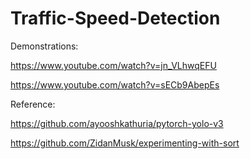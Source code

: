 # Traffic-Speed-Detection

Demonstrations:

https://www.youtube.com/watch?v=jn_VLhwqEFU

https://www.youtube.com/watch?v=sECb9AbepEs

Reference: 

https://github.com/ayooshkathuria/pytorch-yolo-v3

https://github.com/ZidanMusk/experimenting-with-sort
